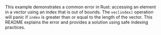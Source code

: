 This example demonstrates a common error in Rust: accessing an element in a vector using an index that is out of bounds.  The `vec[index]` operation will panic if `index` is greater than or equal to the length of the vector. This README explains the error and provides a solution using safe indexing practices.